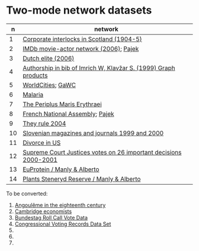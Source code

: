 # Two-mode network datasets


|  n | network  |
|----|----------|
|  1 | [Corporate interlocks in Scotland (1904-5)](http://vlado.fmf.uni-lj.si/pub/networks/data/esna/scotland.htm)    |
|  2 | [IMDb movie-actor network (2006)](http://mozart.diei.unipg.it/gdcontest/contest2005/gdevolving2005.html); [Pajek](http://vlado.fmf.uni-lj.si/pub/networks/data/GD/gd05/imdb.zip)   |
|  3 | [Dutch elite (2006)](http://vlado.fmf.uni-lj.si/pub/networks/data/2mode/DutchElite.htm)   |
|  4 | [Authorship in bib of Imrich W, Klavžar S. (1999) Graph products](http://vlado.fmf.uni-lj.si/pub/networks/data/2mode/Sandi/Sandi.htm)    |
|  5 | [WorldCities](http://vlado.fmf.uni-lj.si/pub/networks/data/mix/mixed.htm); [GaWC](https://www.lboro.ac.uk/microsites/geography/gawc/data.html)   |  
|  6 | [Malaria](http://vladowiki.fmf.uni-lj.si/doku.php?id=pajek:data:conv#malaria)   | 
|  7 | [The Periplus Maris Erythraei](https://bora.uib.no/bora-xmlui/handle/1956/11470)   |
|  8 | [French National Assembly](https://netset.telecom-paris.fr/pages/national_assembly.html); [Pajek](http://vladowiki.fmf.uni-lj.si/doku.php?id=vlado:work:2m:dat:fra)   |
|  9 | [They rule 2004](http://vladowiki.fmf.uni-lj.si/doku.php?id=pajek:nets:mix:trule) |
| 10 | [Slovenian magazines and journals 1999 and 2000](http://vlado.fmf.uni-lj.si/pub/networks/data/2mode/journals.htm)  |
| 11 | [Divorce in US](http://vlado.fmf.uni-lj.si/pub/networks/data/2mode/divorce.net)  |
| 12 | [Supreme Court Justices votes on 26 important decisions 2000-2001](http://vlado.fmf.uni-lj.si/pub/networks/data/GBM/SupremeCourt/SupremeCourt.net)  |
| 13 | [EuProtein / Manly & Alberto](https://github.com/bavla/NormNet/blob/main/data/Manly&Alberto/README.md#euprotein) |
| 14 | [Plants Steneryd Reserve / Manly & Alberto](https://github.com/bavla/NormNet/tree/main/data/Manly%26Alberto#plants-steneryd-reserve)  |

To be converted:

1.  [Angoulême in the eighteenth century](https://histecon.sites.fas.harvard.edu/visualizing/angouleme/index.html)
2.  [Cambridge economists](https://histecon.sites.fas.harvard.edu/visualizing/graphing/economists.html)
3.  [Bundestag Roll Call Vote Data](https://dataverse.harvard.edu/dataverse/btvote)
4.  [Congressional Voting Records Data Set](https://paperswithcode.com/dataset/cvr)
3.  []()
3.  []()
3.  []()

